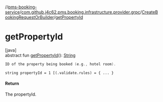 //[pms-booking-service](../../../index.md)/[com.github.j4c62.pms.booking.infrastructure.provider.grpc](../index.md)/[CreateBookingRequestOrBuilder](index.md)/[getPropertyId](get-property-id.md)

# getPropertyId

[java]\
abstract fun [getPropertyId](get-property-id.md)(): [String](https://docs.oracle.com/en/java/javase/23/docs/api/java.base/java/lang/String.html)

```kotlin
ID of the property being booked (e.g., hotel room).

```

`string propertyId = 1 [(.validate.rules) = { ... }`

#### Return

The propertyId.
